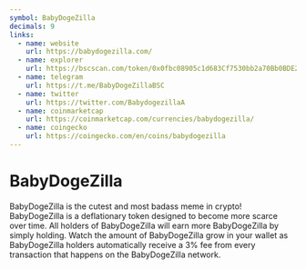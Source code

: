 ```yaml
---
symbol: BabyDogeZilla
decimals: 9
links:
  - name: website
    url: https://babydogezilla.com/
  - name: explorer
    url: https://bscscan.com/token/0x0fbc08905c1d683Cf7530bb2a70Bb0BDE231E5B9
  - name: telegram
    url: https://t.me/BabyDogeZillaBSC
  - name: twitter
    url: https://twitter.com/BabydogezillaA
  - name: coinmarketcap
    url: https://coinmarketcap.com/currencies/babydogezilla/
  - name: coingecko
    url: https://coingecko.com/en/coins/babydogezilla
---
```


# BabyDogeZilla

BabyDogeZilla is the cutest and most badass meme in crypto! BabyDogeZilla is a deflationary token designed to become more scarce over time. All holders of BabyDogeZilla will earn more BabyDogeZilla by simply holding. Watch the amount of BabyDogeZilla grow in your wallet as BabyDogeZilla holders automatically receive a 3% fee from every transaction that happens on the BabyDogeZilla network.
